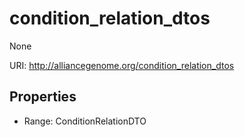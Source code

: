 # condition_relation_dtos

None

URI: http://alliancegenome.org/condition_relation_dtos



<!-- no inheritance hierarchy -->


## Properties

 * Range: ConditionRelationDTO


